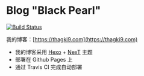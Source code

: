 # Blog "Black Pearl"
[![Build Status](https://travis-ci.com/THaGKI9/blog.svg?token=j8VM51DqUJnq7a67x9bo&branch=master)](https://travis-ci.com/THaGKI9/blog)

我的博客：[https://thagki9.com](https://thagki9.com)

* 我的博客采用 [Hexo](https://hexo.io) + [NexT](http://theme-next.iissnan.com/) 主题
* 部署在 Github Pages 上
* 通过 Travis CI 完成自动部署

